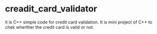 # creadit_card_validator
it is C++ simple code for credit card validation. It is mini project of C++ to chek wherther the credit card is valid or not.
